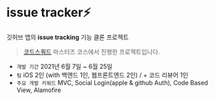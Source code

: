 # issue tracker⚡️

깃허브 앱의 **issue tracking** 기능 클론 프로젝트

> [코드스쿼드](https://github.com/codesquad-members-2021/issue-tracker) 마스터즈 코스에서 진행한 프로젝트입니다.

- `개발 기간` 2021년 6월 7일 ~ 6월 25일
- `팀` iOS 2인 (with 백엔드 1인, 웹프론트엔드 2인) / + 코드 리뷰어 1인
- `주요 개발 키워드` MVC, Social Login(apple & github Auth), Code Based View, Alamofire
